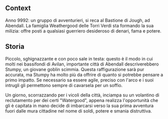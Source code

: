 
## Context
Anno 9992: un gruppo di avventurieri, si reca al Bastione di Jough, ad Abendall. 
La famiglia Weathergood delle Torri Verdi sta formando la sua milizia: offre posti a qualsiasi guerriero desideroso di denari, fama e potere.

## Storia
Piccolo, sghignazzante e con poco sale in testa: questo è il modo in cui molti nei bassifondi di Avilan, importante città di Abendall descriverebbero Stumpy, un giovane goblin scimmia. Questa raffigurazione sarà pur accurata, ma Stumpy ha molto più da offrire di quanto si potrebbe pensare a primo impatto. Se necessario sa essere agile, preciso con l'arco e i suoi intrugli gli permettono sempre di cavarsela per un soffio.

Un giorno, scorrazzando per i vicoli della città, inciampa su un volantino di reclutamento per dei certi "Watergood", appena realizza l'opportunità che gli è capitata in mano decide di imbarcarsi verso la sua prima avventura fuori dalle mura cittadine nel nome di soldi, potere e smania distruttiva.
